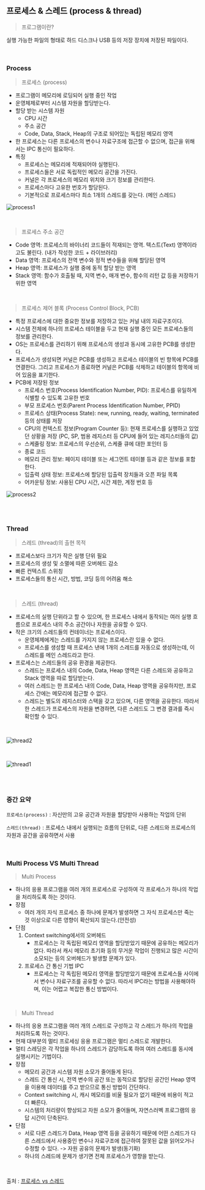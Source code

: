 ## 프로세스 & 스레드 (process & thread)

> 프로그램이란?

실행 가능한 파일의 형태로 하드 디스크나 USB 등의 저장 장치에 저장된 파일이다.

<br>

### Process

> 프로세스 (process)

* 프로그램이 메모리에 로딩되어 실행 중인 작업
* 운영체제로부터 시스템 자원을 할당받는다.
* 할당 받는 시스템 자원
  * CPU 시간
  * 주소 공간
  * Code, Data, Stack, Heap의 구조로 되어있는 독립된 메모리 영역
* 한 프로세스는 다른 프로세스의 변수나 자료구조에 접근할 수 없으며, 접근을 위해서는 IPC 통신이 필요하다.
* 특징
  * 프로세스는 메모리에 적재되어야 실행된다.
  * 프로세스들은 서로 독립적인 메모리 공간을 가진다.
  * 커널은 각 프로세스의 메모리 위치와 크기 정보를 관리한다.
  * 프로세스마다 고유한 번호가 할당된다.
  * 기본적으로 프로세스마다 최소 1개의 스레드를 갖는다. (메인 스레드)

![process1](https://user-images.githubusercontent.com/68210266/153742418-2aeec577-f43c-4040-869b-ac29984afc69.PNG)


<br>

> 프로세스 주소 공간

* Code 영역: 프로세스의 바이너리 코드들이 적재되는 영역. 텍스트(Text) 영역이라고도 불린다. (내가 작성한 코드 + 라이브러리)
* Data 영역: 프로세스의 전역 변수와 정적 변수들을 위해 할당된 영역
* Heap 영역: 프로세스가 실행 중에 동적 할당 받는 영역
* Stack 영역: 함수가 호출될 때, 지역 변수, 매개 변수, 함수의 리턴 값 등을 저장하기 위한 영역


<br>

> 프로세스 제어 블록 (Process Control Block, PCB)

* 특정 프로세스에 대한 중요한 정보를 저장하고 있는 커널 내의 자료구조이다.
* 시스템 전체에 하나의 프로세스 테이블을 두고 현재 실행 중인 모든 프로세스들의 정보를 관리한다.
* OS는 프로세스를 관리하기 위해 프로세스의 생성과 동시에 고유한 PCB를 생성한다.
* 프로세스가 생성되면 커널은 PCB를 생성하고 프로세스 테이블의 빈 항목에 PCB를 연결한다. 그리고 프로세스가 종료하면 커널은 PCB를 삭제하고 테이블의 항목에 비어 있음을 표기한다.
* PCB에 저장된 정보
  * 프로세스 번호(Process Identification Number, PID): 프로세스를 유일하게 식별할 수 있도록 고유한 번호
  * 부모 프로세스 번호(Parent Process Identification Number, PPID)
  * 프로세스 상태(Process State): new, running, ready, waiting, terminated 등의 상태를 저장
  * CPU의 컨텍스트 정보(Program Counter 등): 현재 프로세스를 실행하고 있었던 상황을 저장 (PC, SP, 범용 레지스터 등 CPU에 들어 있는 레지스터들의 값)
  * 스케줄링 정보: 프로세스의 우선순위, 스케줄 큐에 대한 포인터 등
  * 종료 코드
  * 메모리 관리 정보:  페이지 테이블 또는 세그먼트 테이블 등과 같은 정보를 포함한다.
  * 입출력 상태 정보: 프로세스에 할당된 입출력 장치들과 오픈 파일 목록
  * 어카운팅 정보: 사용된 CPU 시간, 시간 제한, 계정 번호 등

![process2](https://user-images.githubusercontent.com/68210266/153743230-37c0f751-433b-4d76-8f0f-6787c2bb9406.PNG)

<br>

<br>

### Thread

> 스레드 (thread)의 출현 목적

* 프로세스보다 크기가 작은 실행 단위 필요
* 프로세스의 생성 및 소멸에 따른 오버헤드 감소
* 빠른 컨텍스트 스위칭
* 프로세스들의 통신 시간, 방법, 코딩 등의 어려움 해소

<br>

> 스레드 (thread)

* 프로세스의 실행 단위라고 할 수 있으며, 한 프로세스 내에서 동작되는 여러 실행 흐름으로 프로세스 내의 주소 공간이나 자원을 공유할 수 있다.
* 작은 크기의 스레드들의 컨테이너는 프로세스이다.
  * 운영체제에게는 스레드를 가지지 않는 프로세스란 있을 수 없다. 
  * 프로세스를 생성할 때 프로세스 낸에 1개의 스레드를 자동으로 생성하는데, 이 스레드를 메인 스레드라고 한다.
* 프로세스는 스레드들의 공유 환경을 제공한다.
  * 스레드는 프로세스 내의 Code, Data, Heap 영역은 다른 스레드와 공유하고 Stack 영역을 따로 할당받는다.
  * 여러 스레드는 한 프로세스 내의 Code, Data, Heap 영역을 공유하지만, 프로세스 간에는 메모리에 접근할 수 없다.
  * 스레드는 별도의 레지스터와 스택을 갖고 있으며, 다른 영역을 공유한다. 따라서 한 스레드가 프로세스의 자원을 변경하면, 다른 스레드도 그 변경 결과를 즉시 확인할 수 있다.

<br>

![thread2](https://user-images.githubusercontent.com/68210266/153815457-2ade7e31-d37a-4204-9a91-2d22190a872b.PNG)

<br>

![thread1](https://user-images.githubusercontent.com/68210266/153815442-d76d8aee-5df3-41a2-bc0b-8a76c2ce6ecc.PNG)

<br>

<br>

### 중간 요약

`프로세스(process)` : 자신만의 고유 공간과 자원을 할당받아 사용하는 작업의 단위

`스레드(thread)` : 프로세스 내에서 실행되는 흐름의 단위로, 다른 스레드와 프로세스의 자원과 공간을 공유하면서 사용

<br>

### Multi Process VS Multi Thread

> Multi Process

* 하나의 응용 프로그램을 여러 개의 프로세스로 구성하여 각 프로세스가 하나의 작업을 처리하도록 하는 것이다.
* 장점
  * 여러 개의 자식 프로세스 중 하나에 문제가 발생하면 그 자식 프로세스만 죽는 것 이상으로 다른 영향이 확산되지 않는다.(안전성)
* 단점
  1. Context switching에서의 오버헤드
     * 프로세스는 각 독립된 메모리 영역을 할당받았기 때문에 공유하는 메모리가 없다. 따라서 캐시 메모리 초기화 등의 무거운 작업이 진행되고 많은 시간이 소모되는 등의 오버헤드가 발생할 문제가 있다.
  2. 프로세스 간 통신 기법 IPC
     * 프로세스는 각 독립된 메모리 영역을 할당받았기 때문에 프로세스들 사이에서 변수나 자료구조를 공유할 수 없다. 따라서 IPC라는 방법을 사용해야하며, 이는 어렵고 복잡한 통신 방법이다.

<br>

> Multi Thread

* 하나의 응용 프로그램을 여러 개의 스레드로 구성하고 각 스레드가 하나의 작업을 처리하도록 하는 것이다.
* 현재 대부분의 멀티 프로세싱 응용 프로그램은 멀티 스레드로 개발한다.
* 멀티 스레딩은 각 작업을 하나의 스레드가 감당하도록 하여 여러 스레드를 동시에 실행시키는 기법이다.
* 장점
  * 메모리 공간과 시스템 자원 소모가 줄어들게 된다.
  * 스레드 간 통신 시, 전역 변수의 공간 또는 동적으로 할당된 공간인 Heap 영역을 이용해 데이터를 주고 받으므로 통신 방법이 간단하다.
  * Context switching 시, 캐시 메모리를 비울 필요가 없기 때문에 비용이 적고 더 빠른다.
  * 시스템의 처리량이 향상되고 자원 소모가 줄어들며, 자연스러벡 프로그램의 응답 시간이 단축된다.
* 단점
  * 서로 다른 스레드가 Data, Heap 영역 등을 공유하기 때문에 어떤 스레드가 다른 스레드에서 사용중인 변수나 자료구조에 접근하여 잘못된 값을 읽어오거나 수정할 수 있다. -> 자원 공유의 문제가 발생(동기화)
  * 하나의 스레드에 문제가 생기면 전체 프로세스가 영향을 받는다.
<br>

출처 : [프로세스 vs 스레드](https://github.com/WooVictory/Ready-For-Tech-Interview/blob/master/Operating%20System/%ED%94%84%EB%A1%9C%EC%84%B8%EC%8A%A4%EC%99%80%20%EC%8A%A4%EB%A0%88%EB%93%9C.md)

